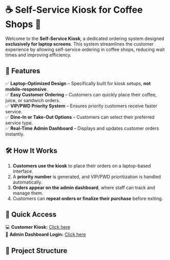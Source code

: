 # ☕ Self-Service Kiosk for Coffee Shops 🚀  

Welcome to the **Self-Service Kiosk**, a dedicated ordering system designed **exclusively for laptop screens**. This system streamlines the customer experience by allowing self-service ordering in coffee shops, reducing wait times and improving efficiency.  

## 🌟 Features  
✅ **Laptop-Optimized Design** – Specifically built for kiosk setups, **not mobile-responsive**.  
✅ **Easy Customer Ordering** – Customers can quickly place their coffee, juice, or sandwich orders.  
✅ **VIP/PWD Priority System** – Ensures priority customers receive faster service.  
✅ **Dine-In or Take-Out Options** – Customers can select their preferred service type.  
✅ **Real-Time Admin Dashboard** – Displays and updates customer orders instantly.  

## 🛠️ How It Works  
1. **Customers use the kiosk** to place their orders on a laptop-based interface.  
2. A **priority number** is generated, and VIP/PWD prioritization is handled automatically.  
3. **Orders appear on the admin dashboard**, where staff can track and manage them.  
4. Customers can **repeat orders or finalize their purchase** before exiting.  

## 🔗 Quick Access  
💻 **Customer Kiosk:** [Click here](https://jonymarbravo.github.io/Self_Service_Kiosk/index.html)  
🔑 **Admin Dashboard Login:** [Click here](https://jonymarbravo.github.io/Self_Service_Kiosk/admin/log_in.html)  

## 📌 Project Structure  
